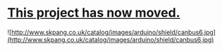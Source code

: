 # [This project has now moved.](http://code.google.com/p/skpang/) #


![http://www.skpang.co.uk/catalog/images/arduino/shield/canbus6.jpg](http://www.skpang.co.uk/catalog/images/arduino/shield/canbus6.jpg)